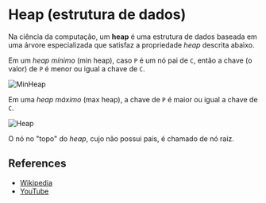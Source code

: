 # Heap (estrutura de dados)

Na ciência da computação, um **heap** é uma estrutura de dados
baseada em uma árvore especializada que satisfaz a propriedade _heap_ descrita abaixo.

Em um _heap mínimo_ (min heap), caso `P` é um nó pai de `C`, então a chave
(o valor) de `P` é menor ou igual a chave de `C`.

![MinHeap](https://upload.wikimedia.org/wikipedia/commons/6/69/Min-heap.png)

Em uma _heap máximo_ (max heap), a chave de `P` é maior ou igual
a chave de `C`.

![Heap](https://upload.wikimedia.org/wikipedia/commons/3/38/Max-Heap.svg)

O nó no "topo" do _heap_, cujo não possui pais, é chamado de nó raiz.

## References

- [Wikipedia](<https://en.wikipedia.org/wiki/Heap_(data_structure)>)
- [YouTube](https://www.youtube.com/watch?v=t0Cq6tVNRBA&index=5&t=0s&list=PLLXdhg_r2hKA7DPDsunoDZ-Z769jWn4R8)
